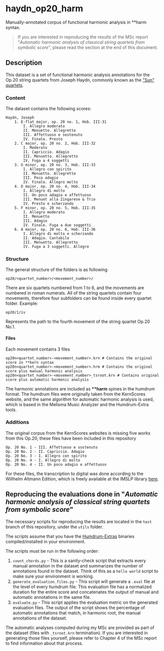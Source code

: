 # haydn_op20_harm
Manually-annotated corpus of functional harmonic analysis in **harm syntax.

> If you are interested in reproducing the results of the MSc report "*Automatic harmonic analysis of classical string quartets from symbolic score*", please read the section at the end of this document.

## Description
This dataset is a set of functional harmonic analysis annotations for the Op.20 string quartets from Joseph Haydn, commonly known as the ["Sun" quartets](https://en.wikipedia.org/wiki/String_Quartets,_Op._20_(Haydn)).

### Content
The dataset contains the following scores:
```
Haydn, Joseph
	1. E-flat major, op. 20 no. 1, Hob. III-31
		I. Allegro moderato
		II. Menuetto. Allegretto
		III. Affettuoso e sostenuto
		IV. Finale. Presto
	2. C major, op. 20 no. 2, Hob. III-32	
		I. Moderato
		II. Capriccio. Adagio
		III. Menuetto. Allegretto
		IV. Fuga a 4 soggetti
	3. G minor, op. 20 no. 3, Hob. III-33
		I. Allegro con spirito
		II. Menuetto. Allegretto
		III. Poco adagio
		IV. Finale. Allegro molto
	4. D major, op. 20 no. 4, Hob. III-34
		I. Allegro di molto
		II. Un poco adagio e affettuoso
		III. Menuet alla Zingarese & Trio
		IV. Presto e scherzando
	5. F minor, op. 20 no. 5, Hob. III-35
		I. Allegro moderato
		II. Menuetto
		III. Adagio
		IV. Finale. Fuga a due soggetti
	6. A major, op. 20 no. 6, Hob. III-36
		I. Allegro di molto e scherzando
		II. Adagio. Cantabile
		III. Menuetto. Allegretto
		IV. Fuga a 3 soggetti. Allegro
```
### Structure
The general structure of the folders is as following
```
op20/<quartet_number>/<movement_number>/
```
There are six quartets numbered from 1 to 6, and the movements are numbered in roman numerals. All of the string quartets contain four movements, therefore four subfolders can be found inside every quartet folder. Example:
```
op20/1/iv
```
Represents the path to the fourth movement of the string quartet Op.20 No.1.

#### Files
Each movement contains 3 files 
```
op20n<quartet_number>-<movement_number>.krn # Contains the original score in **kern syntax
op20n<quartet_number>-<movement_number>.hrm # Contains the original score plus manual harmonic analysis
op20n<quartet_number>-<movement_number>_tsroot.krn # Contains original score plus automatic harmonic analysis
```
The harmonic annotations are included as __\*\*harm__ spines in the humdrum format. The humdrum files were originally taken from the KernScores website, and the same algorithm for automatic harmonic analysis is used, which is based in the Melisma Music Analyzer and the Humdrum-Extra tools.

### Additions
The original corpus from the KernScores websites is missing five works from this Op.20, these files have been included in this repository

```
Op. 20 No. 1 - III. Affettuoso e sostenuto
Op. 20 No. 2 - II. Capriccio. Adagio
Op. 20 No. 3 - I. Allegro con spirito
Op. 20 No. 4 - I. Allegro di molto
Op. 20 No. 4 - II. Un poco adagio e affettuoso
```

For these files, the transcription to digital was done according to the Willhelm Altmann Edition, which is freely available at the IMSLP library [here](http://imslp.org/wiki/String_Quartets,_Op.20_(Haydn,_Joseph)).


## Reproducing the evaluations done in "*Automatic harmonic analysis of classical string quartets from symbolic score*"

The necessary scripts for reproducing the results are located in the `test` branch of this repository, under the `utils` folder.

The scripts assume that you have the [Humdrum-Extras](http://extras.humdrum.org/) binaries compiled/installed in your environment.

The scripts must be run in the following order:

1. `count_chords.py` - This is a sanity-check script that extracts every manual annotation in the dataset and summarizes the number of annotations found in the dataset. Think of this as a `hello world` script to make sure your environment is working.
2. `generate_evaluation_files.py` - This script will generate a `.eval` file at the level of every humdrum file. This evaluation file has a normalized duration for the entire score and concatenates the output of manual and automatic annotations in the same file.
3. `evaluate.py` - This script applies the evaluation metric on the generated evaluation files. The output of the script shows the percentage of automatic annotations that match, in harmonic root, the manual annotations of the dataset.

The automatic analyses computed during my MSc are provided as part of the dataset (files with `_tsroot.krn` termination). If you are interested in generating those files yourself, please refer to Chapter 4 of the MSc report to find information about that process.
